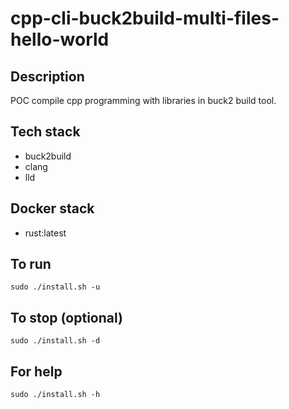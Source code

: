 # cpp-cli-buck2build-multi-files-hello-world

## Description
POC compile cpp programming with libraries in buck2 build tool.

## Tech stack
- buck2build
- clang
- lld

## Docker stack
- rust:latest

## To run
`sudo ./install.sh -u`

## To stop (optional)
`sudo ./install.sh -d`

## For help
`sudo ./install.sh -h`
